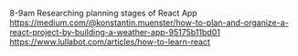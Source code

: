 8-9am Researching planning stages of React App
  https://medium.com/@konstantin.muenster/how-to-plan-and-organize-a-react-project-by-building-a-weather-app-95175b11bd01
  https://www.lullabot.com/articles/how-to-learn-react